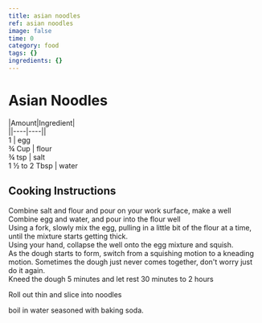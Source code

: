 ```yaml
---
title: asian noodles
ref: asian noodles
image: false
time: 0
category: food
tags: {}
ingredients: {}
---
```

# Asian Noodles  
  
|Amount|Ingredient|  
||----|----||  
1 | egg  
¾ Cup | flour  
¾ tsp | salt  
1 ½ to 2 Tbsp | water  
  
## Cooking Instructions  
Combine salt and flour and pour on your work surface, make a well  
Combine egg and water, and pour into the flour well  
Using a fork, slowly mix the egg, pulling in a little bit of the flour at a time, until the mixture starts getting thick.  
Using your hand, collapse the well onto the egg mixture and squish.  
As the dough starts to form, switch from a squishing motion to a kneading motion. Sometimes the dough just never comes together, don't worry just do it again.  
Kneed the dough 5 minutes and let rest 30  minutes to 2 hours  
  
Roll out thin and slice into noodles  
  
boil in water seasoned with baking soda.  
  